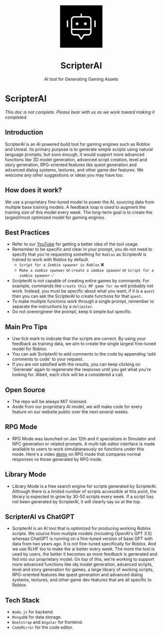 <p align="center">
  <picture>
    <source media="(prefers-color-scheme: dark)" srcset="images/RSA_6.png" height="140">
    <img alt="logo" src="images/RSA_6.png" height="140">
  </picture>
  <h1 align="center">ScripterAI</h1>
  <p align="center">AI tool for Generating Gaming Assets</p>
</p>

# ScripterAI

<i> This doc is not complete. Please bear with us as we work toward making it completed. </i>

## Introduction

ScripterAI is an AI powered build tool for gaming engines such as Roblox and Unreal. Its primary purpose is to generate simple scripts using natural language prompts, but soon enough, it would support more advanced functions like 3D model generation, advanced script creation, level and story generation, RPG-oriented features like quest generation and advanced dialog systems, textures, and other game dev features. We welcome any other suggestions or ideas you may have too.

## How does it work?

We use a proprietary fine-tuned model to power the AI, sourcing data from multiple base training models. A feedback loop is used to augment the training size of this model every week. The long-term goal is to create the largest/most optimized model for gaming engines.

## Best Practices

- Refer to our [YouTube](https://www.youtube.com/@scripterai4564) for getting a better idea of the tool usage.
- Remember to be specific and clear in your prompt, you do not need to specify that you're requesting something for `Roblox` as ScripterAI is trained to work with Roblox by default.
  - `Script for a Zombie spawner in Roblox` ❌
  - `Make a zombie spwnwer` or `create a zombie spawner` or `script for a zombie spawner` :white_check_mark:
- ScripterAI is not capable of creating entire games by commands. For example, commands like `create this RP game for me` will probably not work. Instead, you must be specific about what you want, if it is a `quest` then you can ask the ScripterAI to create functions for that `quest`.
- To make multiple functions work through a single prompt, remember to separate the instructions by a `delimiter`.
- Do not overengineer the prompt, keep it simple but specific.

## Main Pro Tips

- Use tick mark to indicate that the scripts are correct. By using your feedback as training data, we aim to create the single largest fine-tuned model for Roblox.
- You can ask ScripterAI to add comments to the code by appending 'add comments to code' to your request.
- If you are not satisfied with the results, you can keep clicking on 'Generate' again to regenerate the response until you get what you're looking for. Albeit, each click will be a considered a call.

## Open Source

- The repo will be always MIT licensed.
- Aside from our proprietary AI model, we will make code for every feature on our website public over the next several weeks.

## RPG Mode

- RPG Mode was launched on Jan 12th and it specializes in Simulator and NPC generation or related prompts. A multi-tab editor interface is made available to users to work simulataneously on functions under this mode. Here's a video [demo](https://www.youtube.com/watch?v=-MFZLoDBmaU) on RPG mode that compares normal responses vs those generated by RPG mode.

## Library Mode

- Library Mode is a free search engine for scripts generated by ScripterAI. Although there is a limited number of scripts accessible at this point, the library is expected to grow by 30-50 scripts every week. If a script has not been generated by ScripterAI, it will clearly say so at the top.

## ScripterAI vs ChatGPT

- ScripterAI is an AI tool that is optimized for producing working Roblox scripts. We source from multiple models (including OpenAI's GPT 3.5) whereas ChatGPT is running on a fine-tuned version of base GPT with data from two years ago. It is not fine-tuned specifically for Roblox. And we use RLHF too to make the ai better every week. The more the tool is used by users, the better it becomes as more feedback is generated and fed into our proprietary model. On top of this, we're working to support more advanced functions like obj model generation, advanced scripts, level and story generation for games, a large library of working scripts, RPG-oriented features like quest generation and advanced dialog systems, textures, and other game dev features that are all specific to Roblox.

## Tech Stack

- `Node.js` for backend.
- `MongoDB` for data storage.
- `Bootstrap` and `Angular` for frontend.
- `CodeMirror` for the code editor.

